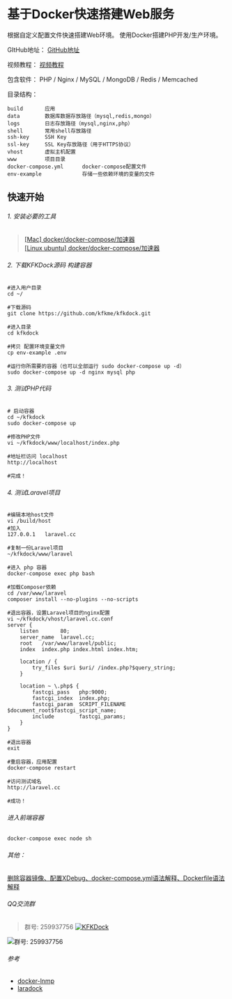 
# 基于Docker快速搭建Web服务
根据自定义配置文件快速搭建Web环境。
使用Docker搭建PHP开发/生产环境。
    
GItHub地址：
 [GitHub地址](https://github.com/kfkme/kfkdock)
 
 视频教程：
 [视频教程](https://www.bilibili.com/video/av13901414/)

包含软件：
PHP / Nginx / MySQL / MongoDB / Redis / Memcached

目录结构：
```
build       应用
data        数据库数据存放路径（mysql,redis,mongo）
logs        日志存放路径（mysql,nginx,php）
shell       常用shell存放路径
ssh-key     SSH Key
ssl-key     SSL Key存放路径（用于HTTPS协议）
vhost       虚拟主机配置
www         项目目录
docker-compose.yml      docker-compose配置文件
env-example             存储一些依赖环境的变量的文件
```

## 快速开始

###### 1. 安装必要的工具
> [[Mac] docker/docker-compose/加速器](https://github.com/kfkme/kfkdock/blob/master/build/other/README_DEPEND_MAC.md)  
> [[Linux ubuntu] docker/docker-compose/加速器](https://github.com/kfkme/kfkdock/blob/master/build/other/README_DEPEND_LINUX_UBUNTU.md)


###### 2. 下载KFKDock源码 构建容器
```
#进入用户目录
cd ~/

#下载源码
git clone https://github.com/kfkme/kfkdock.git

#进入目录
cd kfkdock

#拷贝 配置环境变量文件
cp env-example .env

#运行你所需要的容器（也可以全部运行 sudo docker-compose up -d）
sudo docker-compose up -d nginx mysql php
```
###### 3. 测试PHP代码

```
# 启动容器
cd ~/kfkdock
sudo docker-compose up

#修改PHP文件
vi ~/kfkdock/www/localhost/index.php

#地址栏访问 localhost
http://localhost

#完成！
```

###### 4. 测试Laravel项目

```
#编辑本地host文件
vi /build/host
#加入
127.0.0.1   laravel.cc

#复制一份Laravel项目
~/kfkdock/www/laravel

#进入 php 容器
docker-compose exec php bash

#加载Composer依赖
cd /var/www/laravel
composer install --no-plugins --no-scripts

#退出容器，设置Laravel项目的nginx配置
vi ~/kfkdock/vhost/laravel.cc.conf
server {
    listen       80;
    server_name  laravel.cc;
    root   /var/www/laravel/public;
    index  index.php index.html index.htm;

    location / {
        try_files $uri $uri/ /index.php?$query_string;
    }

    location ~ \.php$ {
        fastcgi_pass   php:9000;
        fastcgi_index  index.php;
        fastcgi_param  SCRIPT_FILENAME  $document_root$fastcgi_script_name;
        include        fastcgi_params;
	}
}

#退出容器
exit

#重启容器，应用配置
docker-compose restart

#访问测试域名
http://laravel.cc

#成功！
```

###### 进入前端容器
```
docker-compose exec node sh
```

###### 其他：
 [删除容器镜像、配置XDebug、docker-compose.yml语法解释、Dockerfile语法解释](https://github.com/kfkme/kfkdock/blob/master/build/other/README_OTHER.md)

###### QQ交流群

> 群号: 259937756 <a target="_blank" href="https://shang.qq.com/wpa/qunwpa?idkey=a593151f7e27a4cb7041db186f09f9727d6af2184737637d52f23d2431372065"><img border="0" src="https://pub.idqqimg.com/wpa/images/group.png" alt="KFKDock" title="KFKDock"></a>

![群号: 259937756](http://ww1.sinaimg.cn/large/750f80a1ly1fp2b1kky0qj208e08e747.jpg)

###### 参考
- [docker-lnmp](https://github.com/beautysoft/docker-lnmp)
- [laradock](https://github.com/laradock/laradock)

